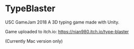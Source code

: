 # TypeBlaster
USC GameJam 2018
A 3D typing game made with Unity. 

Game uploaded to itch.io: 
https://nian980.itch.io/type-blaster

(Currently Mac version only)
